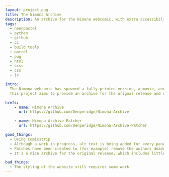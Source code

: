 ```yaml
---
layout: project.pug
title: The Nimona Archive
description: An archive for the Nimona webcomic, with extra accessibility & style!
tags:
  - neonpastel
  - python
  - github
  - ci
  - build tools
  - parcel
  - pug
  - html
  - scss
  - css
  - js

intro:
  The Nimona webcomic has spawned a fully printed version, a movie, and helped start the career of its author!
  This project aims to provide an archive for the orignal release and create a more accessible form of reading the comic. 

hrefs:
    - name: Nimona Archive
      url: https://github.com/Denperidge/Nimona-Archive

    - name: Nimona Archive Patcher
      url: https://github.com/Denperidge/Nimona-Archive-Patcher

good_things:
  - Using Comicstrip
  - Although a work in progress, alt text is being added for every panel
  - Patches have been created to (for example) remove the authors deadname
  - It's a nice archive for the original release, which includes little authors notes

bad_things:
  - The styling of the website still requires some work
---
```

